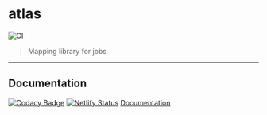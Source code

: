 # atlas

![CI](https://github.com/chronark/atlas/workflows/CI/badge.svg)

> Mapping library for jobs

---

## Documentation

[![Codacy Badge](https://api.codacy.com/project/badge/Grade/b674c3731048457c9d1533ce9933a113)](https://app.codacy.com/manual/athomas5493/atlas?utm_source=github.com&utm_medium=referral&utm_content=chronark/atlas&utm_campaign=Badge_Grade_Dashboard)
[![Netlify Status](https://api.netlify.com/api/v1/badges/78c2f1e4-5c7d-4ec3-be46-68214474c761/deploy-status)](https://app.netlify.com/sites/atlas-documentation/deploys)
[Documentation](https://atlas-documentation.netlify.com)
